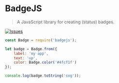 # BadgeJS
> A JavaScript library for creating (status) badges.

[![Issues](https://badgejs.herokuapp.com/github/issues/robincunningham2/BadgeJS)](https://github.com/robincunningham2/BadgeJS/issues)

```js
const Badge = require('badgejs');

let badge = Badge.from({
    label: 'my app',
    text: 'up',
    color: Badge.color('#4fcf1f')
});

console.log(badge.toString('svg'));
```
